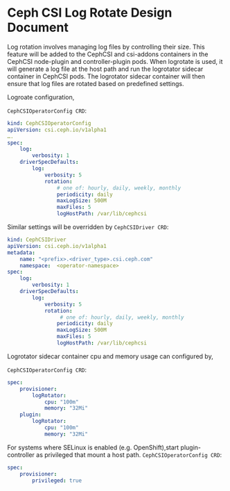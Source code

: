 # Ceph CSI Log Rotate Design Document

Log rotation involves managing log files by controlling their size. This feature will be added to the CephCSI and csi-addons containers in the CephCSI node-plugin and controller-plugin pods. When logrotate is used, it will generate a log file at the host path and run the logrotator sidecar container in CephCSI pods. The logrotator sidecar container will then ensure that log files are rotated based on predefined settings.

Logroate configuration, 

`CephCSIOperatorConfig CRD`:

```yaml
kind: CephCSIOperatorConfig 
apiVersion: csi.ceph.io/v1alpha1
….
spec: 
    log:
        verbosity: 1 
    driverSpecDefaults: 
        log:
            verbosity: 5
            rotation:
                # one of: hourly, daily, weekly, monthly
                periodicity: daily
                maxLogSize: 500M 
                maxFiles: 5
                logHostPath: /var/lib/cephcsi 
```

Similar settings will be overridden by `CephCSIDriver CRD`:

```yaml
kind: CephCSIDriver 
apiVersion: csi.ceph.io/v1alpha1 
metadata: 
    name: "<prefix>.<driver_type>.csi.ceph.com" 
    namespace:  <operator-namespace> 
spec: 
    log:
        verbosity: 1 
    driverSpecDefaults: 
        log: 
            verbosity: 5
            rotation:
                 # one of: hourly, daily, weekly, monthly
                periodicity: daily
                maxLogSize: 500M 
                maxFiles: 5
                logHostPath: /var/lib/cephcsi 
```

Logrotator sidecar container cpu and memory usage can configured by,

`CephCSIOperatorConfig CRD`:
```yaml
spec:
    provisioner:
        logRotator:
            cpu: "100m"
            memory: "32Mi"
    plugin:
        logRotator:
            cpu: "100m"
            memory: "32Mi"         
```

For systems where SELinux is enabled (e.g. OpenShift),start plugin-controller as privileged that mount a host path.
`CephCSIOperatorConfig CRD`:
```yaml
spec:
    provisioner:
        privileged: true
```
